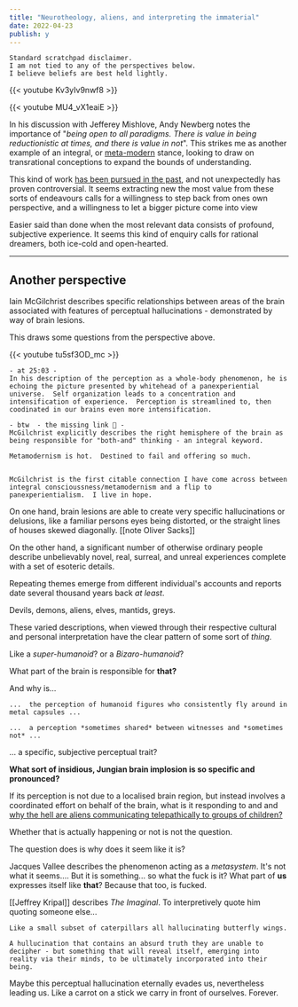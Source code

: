 ```yaml
---
title: "Neurotheology, aliens, and interpreting the immaterial"
date: 2022-04-23
publish: y
---
```

```
Standard scratchpad disclaimer.  
I am not tied to any of the perspectives below.
I believe beliefs are best held lightly.
```


{{< youtube Kv3yIv9nwf8 >}}

{{< youtube MU4_vX1eaiE >}}

In his discussion with Jefferey Mishlove, Andy Newberg notes the importance of  "*being open to all paradigms.  There is value in being reductionistic at times, and there is value in not*".  This strikes me as another example of an integral, or [meta-modern](Metamodernism%20and%20the%20evolution%20of%20consciousness.md) stance, looking to draw on transrational conceptions to expand the bounds of  understanding.  

This kind of work [has been pursued in the past](https://en.wikipedia.org/wiki/God_helmet), and not unexpectedly has proven controversial.  It seems extracting new the most value from these sorts of endeavours calls for a willingness to step back from ones own perspective, and a willingness to let a bigger picture come into view

Easier said than done when the most relevant data consists of profound, subjective experience.  It seems this kind of enquiry calls for rational dreamers, both ice-cold and open-hearted.

---

## Another perspective 

Iain McGilchrist describes specific relationships between areas of the brain associated with features of perceptual hallucinations - demonstrated by way of brain lesions.  

This draws some questions from the perspective above.

{{< youtube tu5sf3OD_mc >}}

```
- at 25:03 -
In his description of the perception as a whole-body phenomenon, he is echoing the picture presented by whitehead of a panexperiential universe.  Self organization leads to a concentration and intensification of experience.  Perception is streamlined to, then coodinated in our brains even more intensification.

- btw  - the missing link 🐒 -
McGilchrist explicitly describes the right hemisphere of the brain as being responsible for "both-and" thinking - an integral keyword.

Metamodernism is hot.  Destined to fail and offering so much.


McGilchrist is the first citable connection I have come across between integral conscioussness/metamodernism and a flip to panexperientialism.  I live in hope.

```

On one hand, brain lesions are able to create very specific hallucinations or delusions, like a familiar persons eyes being distorted, or the straight lines of houses skewed diagonally.   [[note  Oliver Sacks]]


On the other hand, a significant number of otherwise ordinary people describe unbelievably novel, real, surreal, and unreal experiences complete with a set of esoteric details.  

Repeating themes emerge from different individual's accounts and reports date several thousand years back *at least*.   

Devils, demons, aliens, elves, mantids, greys.  

These varied descriptions, when viewed through their respective cultural and personal interpretation have the clear pattern of some sort of *thing.*  

Like a *super-humanoid*? 
or a *Bizaro-humanoid*? 

What part of the brain is responsible for **that?**

And why is... 
```
...  the perception of humanoid figures who consistently fly around in metal capsules ...

...  a perception *sometimes shared* between witnesses and *sometimes not* ...  

```
... a specific, subjective perceptual trait?  

**What sort of insidious, Jungian brain implosion is so specific and pronounced?** 


If its perception is not due to a localised brain region, but instead involves a coordinated effort on behalf of the brain, what is it responding to and and [why the hell are aliens communicating telepathically to groups of children?  ](https://en.wikipedia.org/wiki/Ariel_School_UFO_incident)

Whether that is actually happening or not is not the question.  

The question does is why does it seem like it is?

Jacques Vallee describes the phenomenon acting as a *metasystem*.  It's not what it seems.... But it is something... so what the fuck is it?  What part of **us** expresses itself like **that**?   Because that too, is fucked.  

[[Jeffrey Kripal]] describes *The Imaginal*.  To interpretively quote him quoting someone else...

```
Like a small subset of caterpillars all hallucinating butterfly wings.

A hullucination that contains an absurd truth they are unable to decipher - but something that will reveal itself, emerging into reality via their minds, to be ultimately incorporated into their being. 
```

Maybe this perceptual hallucination eternally evades us, nevertheless leading us.  Like a carrot on a stick we carry in front of ourselves.  Forever.
